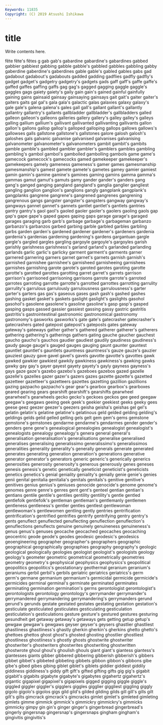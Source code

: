 ```yaml
---
Keywords: 11835
Copyright: (C) 2019 Atsushi Ishikawa
---
```


# title

Write contents here.

fête fête's fêtes g gab gab's gabardine gabardine's gabardines gabbed
gabbier gabbiest gabbing gabble gabble's gabbled gabbles gabbling gabby gaberdine
gaberdine's gaberdines gable gable's gabled gables gabs gad gadabout gadabout's
gadabouts gadded gadding gadflies gadfly gadfly's gadget gadget's gadgetry gadgetry's
gadgets gads gaff gaff's gaffe gaffe's gaffed gaffes gaffing gaffs
gag gag's gagged gagging gaggle gaggle's gaggles gags gaiety gaiety's
gaily gain gain's gained gainful gainfully gaining gains gainsaid gainsay
gainsaying gainsays gait gait's gaiter gaiter's gaiters gaits gal gal's
gala gala's galactic galas galaxies galaxy galaxy's gale gale's galena
galena's gales gall gall's gallant gallant's gallantly gallantry gallantry's gallants
gallbladder gallbladder's gallbladders galled galleon galleon's galleons galleries gallery gallery's
galley galley's galleys galling gallium gallium's gallivant gallivanted gallivanting gallivants
gallon gallon's gallons gallop gallop's galloped galloping gallops gallows gallows's
gallowses galls gallstone gallstone's gallstones galore galosh galosh's galoshes gals
galvanic galvanise galvanised galvanises galvanising galvanometer galvanometer's galvanometers gambit gambit's
gambits gamble gamble's gambled gambler gambler's gamblers gambles gambling gambling's
gambol gambol's gambolled gambolling gambols game game's gamecock gamecock's gamecocks
gamed gamekeeper gamekeeper's gamekeepers gamely gameness gameness's gamer games gamesmanship
gamesmanship's gamest gamete gamete's gametes gamey gamier gamiest gamin gamin's
gamine gamine's gamines gaming gamins gamma gamma's gammas gamut gamut's
gamuts gamy gander gander's ganders gang gang's ganged ganging gangland
gangland's ganglia ganglier gangliest gangling ganglion ganglion's ganglions gangly gangplank
gangplank's gangplanks gangrene gangrene's gangrened gangrenes gangrening gangrenous gangs gangster
gangster's gangsters gangway gangway's gangways gannet gannet's gannets gantlet gantlet's
gantlets gantries gantry gantry's gaol gaol's gaoled gaoler gaoler's gaolers
gaoling gaols gap gap's gape gape's gaped gapes gaping gaps
garage garage's garaged garages garaging garb garb's garbage garbage's garbageman
garbanzo garbanzo's garbanzos garbed garbing garble garbled garbles garbling garbs
garden garden's gardened gardener gardener's gardeners gardenia gardenia's gardenias gardening
gardening's gardens gargantuan gargle gargle's gargled gargles gargling gargoyle gargoyle's
gargoyles garish garishly garishness garishness's garland garland's garlanded garlanding garlands
garlic garlic's garlicky garment garment's garments garner garnered garnering garners
garnet garnet's garnets garnish garnish's garnished garnishee garnishee's garnisheed garnisheeing
garnishees garnishes garnishing garote garote's garoted garotes garoting garotte garotte's
garotted garottes garotting garret garret's garrets garrison garrison's garrisoned garrisoning
garrisons garrote garrote's garroted garrotes garroting garrotte garrotte's garrotted garrottes
garrotting garrulity garrulity's garrulous garrulously garrulousness garrulousness's garter garter's garters
gas gas's gaseous gases gash gash's gashed gashes gashing gasket
gasket's gaskets gaslight gaslight's gaslights gasohol gasohol's gasolene gasolene's gasoline
gasoline's gasp gasp's gasped gasping gasps gassed gassier gassiest gassing
gassy gastric gastritis gastritis's gastrointestinal gastronomic gastronomical gastronomy gastronomy's gasworks
gasworks's gate gate's gatecrasher gatecrasher's gatecrashers gated gatepost gatepost's gateposts
gates gateway gateway's gateways gather gather's gathered gatherer gatherer's gatherers
gathering gathering's gatherings gathers gating gauche gaucher gauchest gaucho gaucho's
gauchos gaudier gaudiest gaudily gaudiness gaudiness's gaudy gauge gauge's gauged
gauges gauging gaunt gaunter gauntest gauntlet gauntlet's gauntlets gauntness gauntness's
gauze gauze's gauzier gauziest gauzy gave gavel gavel's gavels gavotte
gavotte's gavottes gawk gawked gawkier gawkiest gawkily gawkiness gawkiness's gawking
gawks gawky gay gay's gayer gayest gayety gayety's gayly gayness
gayness's gays gaze gaze's gazebo gazebo's gazeboes gazebos gazed gazelle
gazelle's gazelles gazer gazer's gazers gazes gazette gazette's gazetted gazetteer
gazetteer's gazetteers gazettes gazetting gazillion gazillions gazing gazpacho gazpacho's gear
gear's gearbox gearbox's gearboxes geared gearing gears gearshift gearshift's gearshifts
gearwheel gearwheel's gearwheels gecko gecko's geckoes geckos gee geed geegaw
geegaw's geegaws geeing geek geek's geekier geekiest geeks geeky gees
geese geez geezer geezer's geezers geisha geisha's geishas gel gel's
gelatin gelatin's gelatine gelatine's gelatinous geld gelded gelding gelding's geldings
gelds gelid gelled gelling gels gelt gem gem's gems gemstone
gemstone's gemstones gendarme gendarme's gendarmes gender gender's genders gene gene's
genealogical genealogies genealogist genealogist's genealogists genealogy genealogy's genera general general's
generalisation generalisation's generalisations generalise generalised generalises generalising generalissimo generalissimo's generalissimos
generalities generality generality's generally generals generate generated generates generating generation
generation's generations generative generator generator's generators generic generic's generically generics
generosities generosity generosity's generous generously genes geneses genesis genesis's genetic
genetically geneticist geneticist's geneticists genetics genetics's genial geniality geniality's genially
genie genie's genies genii genital genitalia genitalia's genitals genitals's genitive
genitive's genitives genius genius's geniuses genocide genocide's genome genome's genomes
genre genre's genres gent gent's genteel gentian gentian's gentians gentile
gentile's gentiles gentility gentility's gentle gentled gentlefolk gentlefolk's gentleman gentleman's
gentlemanly gentlemen gentleness gentleness's gentler gentles gentlest gentlewoman gentlewoman's gentlewomen
gentling gently gentries gentrification gentrification's gentrified gentrifies gentrify gentrifying gentry
gentry's gents genuflect genuflected genuflecting genuflection genuflection's genuflections genuflects genuine
genuinely genuineness genuineness's genus genus's genuses geocache geocached geocaches geocaching
geocentric geode geode's geodes geodesic geodesic's geodesics geoengineering geographer geographer's
geographers geographic geographical geographically geographies geography geography's geologic geological geologically
geologies geologist geologist's geologists geology geology's geometer geometric geometrical geometrically
geometries geometry geometry's geophysical geophysics geophysics's geopolitical geopolitics geopolitics's geostationary
geothermal geranium geranium's geraniums gerbil gerbil's gerbils geriatric geriatrics geriatrics's
germ germ's germane germanium germanium's germicidal germicide germicide's germicides germinal
germinal's germinate germinated germinates germinating germination germination's germs gerontologist gerontologist's
gerontologists gerontology gerontology's gerrymander gerrymander's gerrymandered gerrymandering gerrymandering's gerrymanders gerund
gerund's gerunds gestate gestated gestates gestating gestation gestation's gesticulate gesticulated
gesticulates gesticulating gesticulation gesticulation's gesticulations gesture gesture's gestured gestures gesturing
gesundheit get getaway getaway's getaways gets getting getup getup's gewgaw
gewgaw's gewgaws geyser geyser's geysers ghastlier ghastliest ghastliness ghastliness's ghastly
gherkin gherkin's gherkins ghetto ghetto's ghettoes ghettos ghost ghost's ghosted
ghosting ghostlier ghostliest ghostliness ghostliness's ghostly ghosts ghostwrite ghostwriter ghostwriter's
ghostwriters ghostwrites ghostwriting ghostwritten ghostwrote ghoul ghoul's ghoulish ghouls giant
giant's giantess giantess's giantesses giants gibber gibbered gibbering gibberish gibberish's
gibbers gibbet gibbet's gibbeted gibbeting gibbets gibbon gibbon's gibbons gibe
gibe's gibed gibes gibing giblet giblet's giblets giddier giddiest giddily
giddiness giddiness's giddy gift gift's gifted gifting gifts gig gig's
gigabit gigabit's gigabits gigabyte gigabyte's gigabytes gigahertz gigahertz's gigantic gigapixel
gigapixel's gigapixels gigged gigging giggle giggle's giggled giggler giggler's gigglers
giggles gigglier giggliest giggling giggly gigolo gigolo's gigolos gigs gild
gild's gilded gilding gilds gill gill's gills gilt gilt's gilts
gimcrack gimcrack's gimcracks gimlet gimlet's gimleted gimleting gimlets gimme gimmick
gimmick's gimmickry gimmickry's gimmicks gimmicky gimpy gin gin's ginger ginger's
gingerbread gingerbread's gingerly gingersnap gingersnap's gingersnaps gingham gingham's gingivitis gingivitis's
